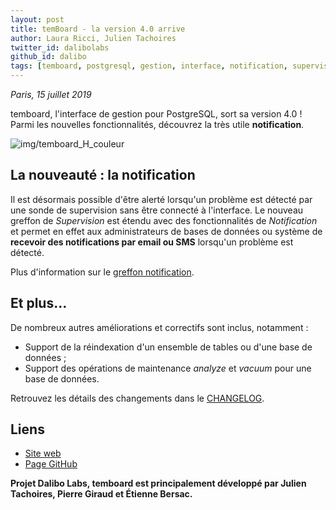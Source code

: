 ```yaml
---
layout: post
title: temBoard - la version 4.0 arrive
author: Laura Ricci, Julien Tachoires
twitter_id: dalibolabs
github_id: dalibo
tags: [temboard, postgresql, gestion, interface, notification, supervision, dalibolabs]
---
```


*Paris, 15 juillet 2019*

temboard, l'interface de gestion pour PostgreSQL, sort sa version 4.0 ! Parmi les nouvelles fonctionnalités, découvrez la très utile **notification**.

<!--MORE-->

![img/temboard_H_couleur](https://raw.githubusercontent.com/dalibo/blog/gh-pages/img/temboard_H_couleur.png)


## La nouveauté : la notification

Il est désormais possible d'être alerté lorsqu'un problème est détecté par une sonde de supervision sans être connecté à l'interface.
Le nouveau greffon de *Supervision* est étendu avec des fonctionnalités de *Notification* et permet en effet aux administrateurs de bases de données ou système de **recevoir des
notifications par email ou SMS** lorsqu'un problème est détecté.

Plus d'information sur le [greffon notification](https://temboard.readthedocs.io/en/latest/temboard-howto-alerting/).


## Et plus…

De nombreux autres améliorations et correctifs sont inclus, notamment :

   *  Support de la réindexation d'un ensemble de tables ou d'une base de données ;
   *  Support des opérations de maintenance *analyze* et *vacuum* pour une base de données.
   
Retrouvez les détails des changements dans le [CHANGELOG](https://dali.bo/temboard_changelog).


## Liens
  * [Site web](https://dali.bo/temboard)  
  * [Page GitHub](https://dali.bo/temboard_github)


**Projet Dalibo Labs, temboard est principalement développé par Julien Tachoires, Pierre Giraud et Étienne Bersac.**
